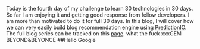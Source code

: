 Today is the fourth day of my challenge to learn 30 technologies in 30 days. So far I am enjoying it and getting good response from fellow developers. I am more than motivated to do it for full 30 days. In this blog, I will cover how we can very easily build blog recommendation engine using <a href="http://prediction.io/" target="_blank">PredictionIO</a>. The full blog series can be tracked on this <a href="http://whyjava.wordpress.com/30-technologies-in-30-days/" target="_blank">page</a>.
what the fuck
xxxGEM BEYOND&BEYONCE
##Hello Google
